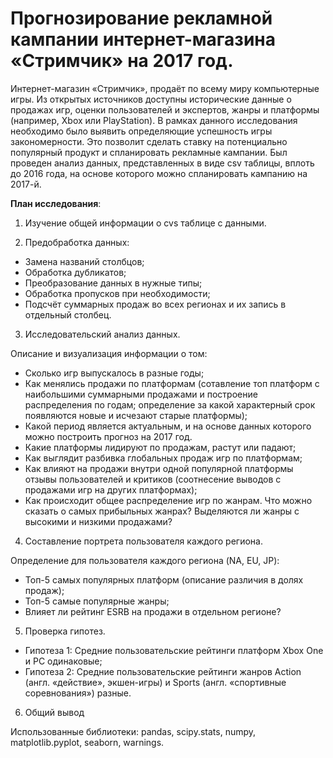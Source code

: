 # Прогнозирование рекламной кампании интернет-магазина «Стримчик» на 2017 год.

Интернет-магазин «Стримчик», продаёт по всему миру компьютерные игры. Из открытых источников доступны исторические данные о продажах игр, оценки пользователей и экспертов, жанры и платформы (например, Xbox или PlayStation). В рамках данного исследования необходимо было выявить определяющие успешность игры закономерности. Это позволит сделать ставку на потенциально популярный продукт и спланировать рекламные кампании.
Был проведен анализ данных, представленных в виде csv таблицы, вплоть до 2016 года, на основе которого можно спланировать кампанию на 2017-й. 

**План исследования**:
1. Изучение общей информации о cvs таблице с данными.

2. Предобработка данных:
* Замена названий столбцов;
* Обработка дубликатов;
* Преобразование данных в нужные типы; 
* Обработка пропусков при необходимости;
* Подсчёт суммарных продаж во всех регионах и их запись в отдельный столбец.

3. Исследовательский анализ данных.

Описание и визуализация информации о том:
* Сколько игр выпускалось в разные годы;
* Как менялись продажи по платформам (сотавление топ платформ с наибольшими суммарными продажами и построение распределения по годам; определение за какой характерный срок появляются новые и исчезают старые платформы);
* Какой период является актуальным, и на основе данных которого можно построить прогноз на 2017 год.
* Какие платформы лидируют по продажам, растут или падают;
* Как выглядит разбивка глобальных продаж игр по платформам;
* Как влияют на продажи внутри одной популярной платформы отзывы пользователей и критиков (соотнесение выводов с продажами игр на других платформах);
* Как происходит общее распределение игр по жанрам. Что можно сказать о самых прибыльных жанрах? Выделяются ли жанры с высокими и низкими продажами?

4. Составление портрета пользователя каждого региона.

Определение для пользователя каждого региона (NA, EU, JP):
* Топ-5 самых популярных платформ (описание различия в долях продаж);
* Топ-5 самые популярные жанры;
* Влияет ли рейтинг ESRB на продажи в отдельном регионе?

5. Проверка гипотез.
* Гипотеза 1: Средние пользовательские рейтинги платформ Xbox One и PC одинаковые;
* Гипотеза 2: Средние пользовательские рейтинги жанров Action (англ. «действие», экшен-игры) и Sports (англ. «спортивные соревнования») разные.


6. Общий вывод


Использованные библиотеки: pandas, scipy.stats, numpy, matplotlib.pyplot, seaborn, warnings.
